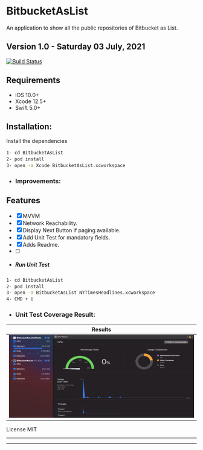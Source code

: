 # BitbucketAsList
An application to show all the public repositories of Bitbucket as List.
## **Version 1.0 - Saturday 03 July, 2021**
[![Build Status](https://travis-ci.org/joemccann/dillinger.svg?branch=master)](https://travis-ci.org/joemccann/dillinger)

## Requirements

- iOS 10.0+
- Xcode 12.5+
- Swift 5.0+

## Installation:

Install the dependencies

```sh
1- cd BitbucketAsList
2- pod install
3- open -a Xcode BitbucketAsList.xcworkspace
```

* ### Improvements:


## Features
- [x] MVVM
- [x] Network Reachability.
- [x] Display Next Button if paging available.
- [x] Add Unit Test for mandatory fields.
- [x] Adds Readme.
- [ ] 
* ##### Run Unit Test

```sh
1- cd BitbucketAsList
2- pod install
3- open -a BitbucketAsList NYTimesHeadlines.xcworkspace
4- CMD + U
```
* ### Unit Test Coverage Result:

| Results      |
|------------|
| <img src="https://github.com/samrezikram/BitbucketAsList/blob/master/Common/MemoryConsumption.png" width="750" height="220"> |

License
MIT

---------------------------------------------------------------------------------
---------------------------------------------------------------------------------
